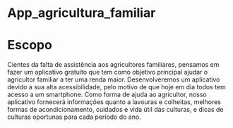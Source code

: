 # App_agricultura_familiar

# Escopo

Cientes da falta de assistência aos agricultores familiares, pensamos em fazer um aplicativo gratuito que tem como objetivo principal ajudar o agricultor familiar a ter uma renda maior. Desenvolveremos um aplicativo devido a sua alta acessibilidade, pelo motivo de que hoje em dia todos tem acesso a um smartphone.
Como forma de ajuda ao agricultor, nosso aplicativo fornecerá informações quanto a lavouras e colheitas, melhores formas de acondicionamento, cuidados e vida útil das culturas, e dicas de culturas oportunas para cada período do ano.
